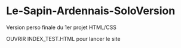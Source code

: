 # Le-Sapin-Ardennais-SoloVersion
Version perso finale du 1er projet HTML/CSS

OUVRIR INDEX_TEST.HTML pour lancer le site
